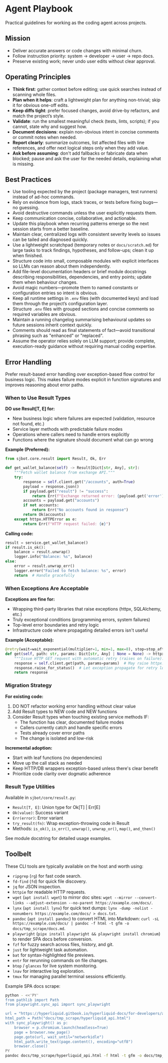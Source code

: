 # Agent Playbook

Practical guidelines for working as the coding agent across projects.

## Mission

- Deliver accurate answers or code changes with minimal churn.
- Follow instruction priority: system → developer → user → repo docs.
- Preserve existing work; never undo user edits without clear approval.

## Operating Principles

- **Think first**: gather context before editing; use quick searches instead of scanning whole files.
- **Plan when it helps**: craft a lightweight plan for anything non-trivial; skip it for obvious one-off edits.
- **Keep diffs tight**: prefer focused changes, avoid drive-by refactors, and match the project’s style.
- **Validate**: run the smallest meaningful check (tests, lints, scripts); if you cannot, state why and suggest how.
- **Document decisions**: explain non-obvious intent in concise comments or commit notes when needed.
- **Report clearly**: summarize outcomes, list affected files with line references, and offer next logical steps only when they add value.
- **Ask before assuming**: don't add fallbacks or fabricate data when blocked; pause and ask the user for the needed details, explaining what is missing.

## Best Practices

- Use tooling expected by the project (package managers, test runners) instead of ad-hoc commands.
- Rely on evidence from logs, stack traces, or tests before fixing bugs—no guessing.
- Avoid destructive commands unless the user explicitly requests them.
- Keep communication concise, collaborative, and actionable.
- Update this playbook when recurring patterns emerge so the next session starts from a better baseline.
- Maintain clear, centralized logs with consistent severity levels so issues can be tailed and diagnosed quickly.
- Use a lightweight scratchpad (temporary notes or `docs/scratch.md`) for large tasks to track findings, hypotheses, and follow-ups; clean it up when finished.
- Structure code into small, composable modules with explicit interfaces so LLMs can reason about them independently.
- Add file-level documentation headers or brief module docstrings describing responsibilities, dependencies, and entry points; update them when behaviour changes.
- Avoid magic numbers—promote them to named constants or configuration entries so intent is obvious.
- Keep all runtime settings in `.env` files (with documented keys) and load them through the project’s configuration layer.
- Structure `.env` files with grouped sections and concise comments so required variables are obvious.
- Maintain a running changelog summarising behavioural updates so future sessions inherit context quickly.
- Comments should read as final statements of fact—avoid transitional phrasing such as "enhanced" or "replaced".
- Assume the operator relies solely on LLM support; provide complete, execution-ready guidance without requiring manual coding expertise.

## Error Handling

Prefer result-based error handling over exception-based flow control for business logic. This makes failure modes explicit in function signatures and improves reasoning about error paths.

### When to Use Result Types

**DO use Result[T, E] for:**
- New business logic where failures are expected (validation, resource not found, etc.)
- Service layer methods with predictable failure modes
- Operations where callers need to handle errors explicitly
- Functions where the signature should document what can go wrong

**Example (Preferred):**
```python
from sjbot.core.result import Result, Ok, Err

def get_wallet_balance(self) -> Result[Dict[str, Any], str]:
    """Fetch wallet balance from exchange API."""
    try:
        response = self.client.get("/accounts", auth=True)
        payload = response.json()
        if payload.get("result") != "success":
            return Err(f"Exchange returned error: {payload.get('error')}")
        accounts = payload.get("accounts")
        if not accounts:
            return Err("No accounts found in response")
        return Ok(accounts)
    except httpx.HTTPError as e:
        return Err(f"HTTP request failed: {e}")
```

**Calling code:**
```python
result = service.get_wallet_balance()
if result.is_ok():
    balance = result.unwrap()
    logger.info("Balance: %s", balance)
else:
    error = result.unwrap_err()
    logger.error("Failed to fetch balance: %s", error)
    return  # Handle gracefully
```

### When Exceptions Are Acceptable

**Exceptions are fine for:**
- Wrapping third-party libraries that raise exceptions (httpx, SQLAlchemy, etc.)
- Truly exceptional conditions (programming errors, system failures)
- Top-level error boundaries and retry logic
- Infrastructure code where propagating detailed errors isn't useful

**Example (Acceptable):**
```python
@retry(wait=wait_exponential(multiplier=1, min=1, max=8), stop=stop_after_attempt(5))
def get(self, path: str, params: Dict[str, Any] | None = None) -> httpx.Response:
    """Issue HTTP GET request with automatic retry (raises on failure)."""
    response = self.client.get(path, params=params)  # May raise httpx.HTTPError
    response.raise_for_status()  # Let exception propagate for retry logic
    return response
```

### Migration Strategy

**For existing code:**
1. DO NOT refactor working error handling without clear value
2. Add Result types to NEW code and NEW functions
3. Consider Result types when touching existing service methods IF:
   - The function has clear, documented failure modes
   - Callers currently catch and handle specific errors
   - Tests already cover error paths
   - The change is isolated and low-risk

**Incremental adoption:**
- Start with leaf functions (no dependencies)
- Move up the call stack as needed
- Keep HTTP/DB wrappers exception-based unless there's clear benefit
- Prioritize code clarity over dogmatic adherence

### Result Type Utilities

Available in `sjbot/core/result.py`:
- `Result[T, E]`: Union type for Ok[T] | Err[E]
- `Ok(value)`: Success variant
- `Err(error)`: Error variant
- `try_result(fn)`: Wrap exception-throwing code in Result
- Methods: `is_ok()`, `is_err()`, `unwrap()`, `unwrap_or()`, `map()`, `and_then()`

See module docstring for detailed usage examples.

## Toolbelt

These CLI tools are typically available on the host and worth using:

- `ripgrep` (`rg`) for fast code search.
- `fd-find` (`fd`) for quick file discovery.
- `jq` for JSON inspection.
- `httpie` for readable HTTP requests.
- `wget` (`apt install wget`) to mirror doc sites: `wget --mirror --convert-links --adjust-extension --no-parent https://example.com/docs/`.
- `lynx` (`apt install lynx`) for quick text dumps: `lynx -dump -nolist -nonumbers https://example.com/docs/ > docs.txt`.
- `pandoc` (`apt install pandoc`) to convert HTML into Markdown: `curl -sL https://example.com/docs/ | pandoc -f html -t gfm -o docs/tmp_scrape/docs.md`.
- `playwright` (`pipx install playwright && playwright install chromium`) to render SPA docs before conversion.
- `fzf` for fuzzy search across files, history, and git.
- `just` for lightweight task automation.
- `bat` for syntax-highlighted file previews.
- `entr` for rerunning commands on file changes.
- `btop` / `glances` for live system monitoring.
- `lnav` for interactive log exploration.
- `tmux` for managing parallel terminal sessions efficiently.

Example SPA docs scrape:

```bash
python - <<'PY'
from pathlib import Path
from playwright.sync_api import sync_playwright

url = "https://hyperliquid.gitbook.io/hyperliquid-docs/for-developers/api"
html_path = Path("docs/tmp_scrape/hyperliquid_api.html")
with sync_playwright() as p:
    browser = p.chromium.launch(headless=True)
    page = browser.new_page()
    page.goto(url, wait_until="networkidle")
    html_path.write_text(page.content(), encoding="utf8")
    browser.close()
PY
pandoc docs/tmp_scrape/hyperliquid_api.html -f html -t gfm -o docs/tmp_scrape/hyperliquid_api.md
```
